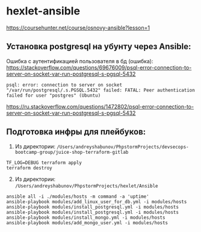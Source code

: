 # hexlet-ansible
https://coursehunter.net/course/osnovy-ansible?lesson=1

## Установка postgresql на убунту через Ansible:
Ошибка с аутентификацией пользователя в бд (ошибка):
https://stackoverflow.com/questions/69676009/psql-error-connection-to-server-on-socket-var-run-postgresql-s-pgsql-5432
```
psql: error: connection to server on socket "/var/run/postgresql/.s.PGSQL.5432" failed: FATAL: Peer authentication failed for user "postgres" (Ubuntu)
```
https://ru.stackoverflow.com/questions/1472802/psql-error-connection-to-server-on-socket-var-run-postgresql-s-pgsql-5432


## Подготовка инфры для плейбуков:
1. Из директории: `/Users/andreyshabunov/PhpstormProjects/devsecops-bootcamp-group/juice-shop-terraform-gitlab`
```
TF_LOG=DEBUG terraform apply
terraform destroy  
```
2. Из директории: `/Users/andreyshabunov/PhpstormProjects/hexlet/Ansible`
```
ansible all -i ./modules/hosts -m command -a 'uptime'
ansible-playbook modules/add_linux_user_for_db.yml -i modules/hosts
ansible-playbook modules/install_postgresql.yml -i modules/hosts
ansible-playbook modules/install_postgresql.yml -i modules/hosts
ansible-playbook modules/install_mongo.yml -i modules/hosts
ansible-playbook modules/add_mongo_user.yml -i modules/hosts
```

